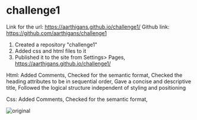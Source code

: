# challenge1

Link for the url: https://aarthigans.github.io/challenge1/
Github link: https://github.com/aarthigans/challenge1

1) Created a repository "challenge1"
2) Added css and html files to it
3) Published it to the site from Settings> Pages, https://aarthigans.github.io/challenge1/

Html:
Added Comments, 
Checked for the semantic format,
Checked the heading attributes to be in sequential order,
Gave a concise and descriptive title,
Followed the logical structure independent of styling and positioning

Css:
Added Comments, 
Checked for the semantic format,

![original](https://user-images.githubusercontent.com/101981939/167974910-4babe776-8a65-44b0-8380-eff3a758169a.png)
